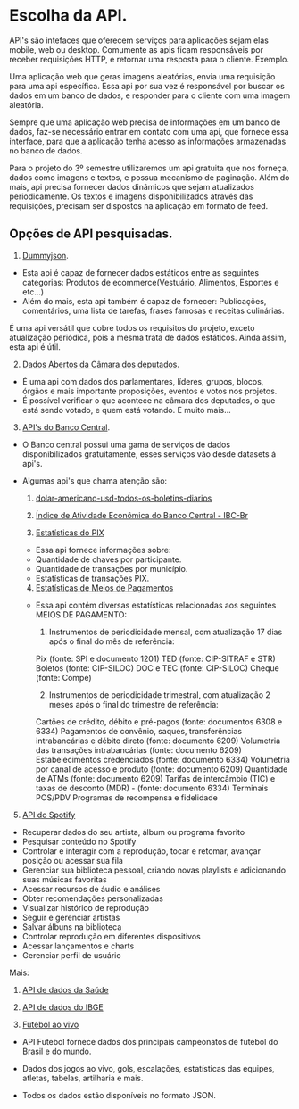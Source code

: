 # Escolha da API.

API's são intefaces que oferecem serviços para aplicações sejam elas mobile, web ou desktop. Comumente as apis ficam responsáveis por receber requisições HTTP, e retornar uma resposta para o cliente. Exemplo.

Uma aplicação web que geras imagens aleatórias, envia uma requisição para uma api específica. Essa api por sua vez é responsável por buscar os dados em um banco de dados, e responder para o cliente com uma imagem aleatória.

Sempre que uma aplicação web precisa de informações em um banco de dados, faz-se necessário entrar em contato com uma api, que fornece essa interface, para que a aplicação tenha acesso as informações armazenadas no banco de dados.

Para o projeto do 3º semestre utilizaremos um api gratuita que nos forneça, dados como imagens e textos, e possua mecanismo de paginação. Além do mais, api precisa fornecer dados dinâmicos que sejam atualizados periodicamente. Os textos e imagens disponibilizados através das requisições, precisam ser dispostos na aplicação em formato de feed.

## Opções de API pesquisadas.

1. [Dummyjson](https://dummyjson.com/docs).

- Esta api é capaz de fornecer dados estáticos entre as seguintes categorias: Produtos de ecommerce(Vestuário, Alimentos, Esportes e etc...)
- Além do mais, esta api também é capaz de fornecer: Publicações, comentários, uma lista de tarefas, frases famosas e receitas culinárias.

É uma api versátil que cobre todos os requisitos do projeto, exceto atualização periódica, pois a mesma trata de dados estáticos.
Ainda assim, esta api é útil.

2. [Dados Abertos da Câmara dos deputados](https://dadosabertos.camara.leg.br/swagger/api.html).

- É uma api com dados dos parlamentares, líderes, grupos, blocos, órgãos e mais importante proposições, eventos e votos nos projetos.
- É possível verificar o que acontece na câmara dos deputados, o que está sendo votado, e quem está votando. E muito mais...

3. [API's do Banco Central](https://dadosabertos.bcb.gov.br/).

- O Banco central possui uma gama de serviços de dados disponibilizados gratuitamente, esses serviços vão desde datasets á api's.
- Algumas api's que chama atenção são:

  1. [dolar-americano-usd-todos-os-boletins-diarios](https://dadosabertos.bcb.gov.br/dataset/dolar-americano-usd-todos-os-boletins-diarios)

  2. [Índice de Atividade Econômica do Banco Central - IBC-Br](https://dadosabertos.bcb.gov.br/dataset/24363-indice-de-atividade-economica-do-banco-central---ibc-br)

  3. [Estatísticas do PIX](https://dadosabertos.bcb.gov.br/dataset/pix)

  - Essa api fornece informações sobre:
  - Quantidade de chaves por participante.
  - Quantidade de transações por município.
  - Estatísticas de transações PIX.

  4. [ Estatísticas de Meios de Pagamentos ](https://dadosabertos.bcb.gov.br/dataset/estatisticas-meios-pagamentos)

  - Essa api contém diversas estatísticas relacionadas aos seguintes MEIOS DE PAGAMENTO:

    1. Instrumentos de periodicidade mensal, com atualização 17 dias após o final do mês de referência:

    Pix (fonte: SPI e documento 1201)
    TED (fonte: CIP-SITRAF e STR)
    Boletos (fonte: CIP-SILOC)
    DOC e TEC (fonte: CIP-SILOC)
    Cheque (fonte: Compe)

    2. Instrumentos de periodicidade trimestral, com atualização 2 meses após o final do trimestre de referência:

    Cartões de crédito, débito e pré-pagos (fonte: documentos 6308 e 6334)
    Pagamentos de convênio, saques, transferências intrabancárias e débito direto (fonte: documento 6209)
    Volumetria das transações intrabancárias (fonte: documento 6209)
    Estabelecimentos credenciados (fonte: documento 6334)
    Volumetria por canal de acesso e produto (fonte: documento 6209)
    Quantidade de ATMs (fonte: documento 6209)
    Tarifas de intercâmbio (TIC) e taxas de desconto (MDR) - (fonte: documento 6334)
    Terminais POS/PDV
    Programas de recompensa e fidelidade

5. [API do Spotify](https://developer.spotify.com/documentation/web-api)

- Recuperar dados do seu artista, álbum ou programa favorito
- Pesquisar conteúdo no Spotify
- Controlar e interagir com a reprodução, tocar e retomar, avançar posição ou acessar sua fila
- Gerenciar sua biblioteca pessoal, criando novas playlists e adicionando suas músicas favoritas
- Acessar recursos de áudio e análises
- Obter recomendações personalizadas
- Visualizar histórico de reprodução
- Seguir e gerenciar artistas
- Salvar álbuns na biblioteca
- Controlar reprodução em diferentes dispositivos
- Acessar lançamentos e charts
- Gerenciar perfil de usuário

Mais:

1. [API de dados da Saúde](https://servicos-datasus.saude.gov.br/)
2. [API de dados do IBGE](https://servicodados.ibge.gov.br/api/docs/)


6. [Futebol ao vivo](https://www.api-futebol.com.br/)

- API Futebol fornece dados dos principais campeonatos de futebol do Brasil e do mundo.

- Dados dos jogos ao vivo, gols, escalações, estatísticas das equipes, atletas, tabelas, artilharia e mais.

- Todos os dados estão disponíveis no formato JSON.
